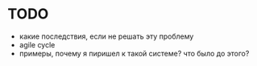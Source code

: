 # TODO

* какие последствия, если не решать эту проблему
* agile cycle
* примеры, почему я пиришел к такой системе? что было до этого?

